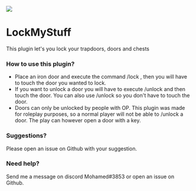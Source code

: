 [![](https://poggit.pmmp.io/shield.state/LockMyStuff)](https://poggit.pmmp.io/p/LockMyStuff)

# LockMyStuff
This plugin let's you lock your trapdoors, doors and chests

### How to use this plugin?
* Place an iron door and execute the command /lock <name>, then you will have to touch the door you wanted to lock.
* If you want to unlock a door you will have to execute /unlock and then touch the door. You can also use /unlock <name> so you don't have to touch the door.
* Doors can only be unlocked by people with OP. This plugin was made for roleplay purposes, so a normal player will not be able to /unlock a door. The play can however open a door with a key.

### Suggestions?
Please open an issue on Github with your suggestion.

### Need help?
Send me a message on discord Mohamed#3853 or open an issue on Github.

